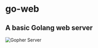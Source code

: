 # go-web

## A basic Golang web server

![Gopher Server](https://res.cloudinary.com/practicaldev/image/fetch/s--98ICCaYp--/c_imagga_scale,f_auto,fl_progressive,h_420,q_auto,w_1000/https://dev-to-uploads.s3.amazonaws.com/i/spr437bmmlhexv4ohadh.png "Source:https://res.cloudinary.com/practicaldev/image/fetch/s--98ICCaYp--/c_imagga_scale,f_auto,fl_progressive,h_420,q_auto,w_1000/https://dev-to-uploads.s3.amazonaws.com/i/spr437bmmlhexv4ohadh.png")
